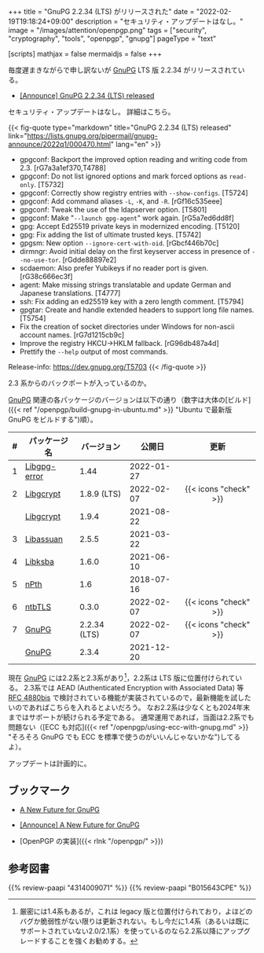+++
title = "GnuPG 2.2.34 (LTS) がリリースされた"
date =  "2022-02-19T19:18:24+09:00"
description = "セキュリティ・アップデートはなし。"
image = "/images/attention/openpgp.png"
tags = ["security", "cryptography", "tools", "openpgp", "gnupg"]
pageType = "text"

[scripts]
  mathjax = false
  mermaidjs = false
+++

毎度遅まきながらで申し訳ないが [GnuPG] LTS 版 2.2.34 がリリースされている。

- [[Announce] GnuPG 2.2.34 (LTS) released](https://lists.gnupg.org/pipermail/gnupg-announce/2022q1/000470.html)

セキュリティ・アップデートはなし。
詳細はこちら。

{{< fig-quote type="markdown" title="GnuPG 2.2.34 (LTS) released" link="https://lists.gnupg.org/pipermail/gnupg-announce/2022q1/000470.html" lang="en" >}}
* gpgconf: Backport the improved option reading and writing code from 2.3.  [rG7a3a1ef370,T4788]
* gpgconf: Do not list ignored options and mark forced options as `read-only`.  [T5732]
* gpgconf: Correctly show registry entries with `--show-configs`. [T5724]
* gpgconf: Add command aliases `-L`, `-K`, and `-R`.  [rGf16c535eee]
* gpgconf: Tweak the use of the ldapserver option.  [T5801]
* gpgconf: Make "`--launch gpg-agent`" work again.  [rG5a7ed6dd8f]
* gpg: Accept Ed25519 private keys in modernized encoding.  [T5120]
* gpg: Fix adding the list of ultimate trusted keys.  [T5742]
* gpgsm: New option `--ignore-cert-with-oid`.  [rGbcf446b70c]
* dirmngr: Avoid initial delay on the first keyserver access in presence of `--no-use-tor`.  [rGdde88897e2]
* scdaemon: Also prefer Yubikeys if no reader port is given. [rG38c666ec3f]
* agent: Make missing strings translatable and update German and Japanese translations.  [T4777]
* ssh: Fix adding an ed25519 key with a zero length comment.  [T5794]
* gpgtar: Create and handle extended headers to support long file names.  [T5754]
* Fix the creation of socket directories under Windows for non-ascii account names.  [rG7d1215cb9c]
* Improve the registry HKCU->HKLM fallback.  [rG96db487a4d]
* Prettify the `--help` output of most commands.

Release-info: https://dev.gnupg.org/T5703
{{< /fig-quote >}}

2.3 系からのバックポートが入っているのか。

[GnuPG] 関連の各パッケージのバージョンは以下の通り（数字は大体の[ビルド]({{< ref "/openpgp/build-gnupg-in-ubuntu.md" >}} "Ubuntu で最新版 GnuPG をビルドする")順）。

|    # | パッケージ名                                             | バージョン   | 公開日     |         更新          |
| ---: | -------------------------------------------------------- | ------------ | ---------- | :-------------------: |
|    1 | [Libgpg-error](https://gnupg.org/software/libgpg-error/) | 1.44         | 2022-01-27 |                       |
|    2 | [Libgcrypt](https://gnupg.org/software/libgcrypt/)       | 1.8.9 (LTS)  | 2022-02-07 | {{< icons "check" >}} |
|      | [Libgcrypt](https://gnupg.org/software/libgcrypt/)       | 1.9.4        | 2021-08-22 |                       |
|    3 | [Libassuan](https://gnupg.org/software/libassuan/)       | 2.5.5        | 2021-03-22 |                       |
|    4 | [Libksba](https://gnupg.org/software/libksba/)           | 1.6.0        | 2021-06-10 |                       |
|    5 | [nPth](https://gnupg.org/software/npth/)                 | 1.6          | 2018-07-16 |                       |
|    6 | [ntbTLS](https://gnupg.org/software/ntbtls/)             | 0.3.0        | 2022-02-07 | {{< icons "check" >}} |
|    7 | [GnuPG](https://gnupg.org/software/)                     | 2.2.34 (LTS) | 2022-02-07 | {{< icons "check" >}} |
|      | [GnuPG](https://gnupg.org/software/)                     | 2.3.4        | 2021-12-20 |                       |

現在 [GnuPG] には2.2系と2.3系があり[^gpg14]，2.2系は LTS 版に位置付けられている。
2.3系では AEAD (Authenticated Encryption with Associated Data) 等 [RFC 4880bis] で検討されている機能が実装されているので，最新機能を試したいのであればこちらを入れるとよいだろう。
なお2.2系は少なくとも2024年末まではサポートが続けられる予定である。
通常運用であれば，当面は2.2系でも問題ない（[ECC も対応]({{< ref "/openpgp/using-ecc-with-gnupg.md" >}} "そろそろ GnuPG でも ECC を標準で使うのがいいんじゃないかな")してるよ）。

[^gpg14]: 厳密には1.4系もあるが，これは legacy 版と位置付けられており，よほどのバグか脆弱性がない限りは更新されない。もし今だに1.4系（あるいは既にサポートされていない2.0/2.1系）を使っているのなら2.2系以降にアップグレードすることを強くお勧めする。

アップデートは計画的に。

## ブックマーク

- [A New Future for GnuPG](https://gnupg.org/blog/20220102-a-new-future-for-gnupg.html)
- [[Announce] A New Future for GnuPG](https://lists.gnupg.org/pipermail/gnupg-announce/2022q1/000469.html)

- [OpenPGP の実装]({{< rlnk "/openpgp/" >}})

[GnuPG]: https://gnupg.org/ "The GNU Privacy Guard"
[OpenPGP]: http://openpgp.org/
[RFC 4880bis]: https://datatracker.ietf.org/doc/draft-ietf-openpgp-rfc4880bis/ "draft-ietf-openpgp-rfc4880bis - OpenPGP Message Format"

## 参考図書

{{% review-paapi "4314009071" %}} <!-- 暗号化 プライバシーを救った反乱者たち -->
{{% review-paapi "B015643CPE" %}} <!-- 暗号技術入門 第3版 -->





<!-- eof -->
